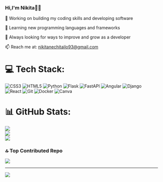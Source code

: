 <h3>Hi,I'm Nikita👋🏻</h3>

🔭 Working on building my coding skills and developing software

🌱 Learning new programming languages and frameworks

🤔 Always looking for ways to improve and grow as a developer

📫 Reach me at: nikitanechitailo93@gmail.com

# 💻 Tech Stack:
![CSS3](https://img.shields.io/badge/css3-%231572B6.svg?style=for-the-badge&logo=css3&logoColor=white) ![HTML5](https://img.shields.io/badge/html5-%23E34F26.svg?style=for-the-badge&logo=html5&logoColor=white) ![Python](https://img.shields.io/badge/python-3670A0?style=for-the-badge&logo=python&logoColor=ffdd54) ![Flask](https://img.shields.io/badge/flask-%23000.svg?style=for-the-badge&logo=flask&logoColor=white) ![FastAPI](https://img.shields.io/badge/FastAPI-005571?style=for-the-badge&logo=fastapi) ![Angular](https://img.shields.io/badge/angular-%23DD0031.svg?style=for-the-badge&logo=angular&logoColor=white) ![Django](https://img.shields.io/badge/django-%23092E20.svg?style=for-the-badge&logo=django&logoColor=white) ![React](https://img.shields.io/badge/react-%2320232a.svg?style=for-the-badge&logo=react&logoColor=%2361DAFB) ![Git](https://img.shields.io/badge/git-%23F05033.svg?style=for-the-badge&logo=git&logoColor=white) ![Docker](https://img.shields.io/badge/docker-%230db7ed.svg?style=for-the-badge&logo=docker&logoColor=white) ![Canva](https://img.shields.io/badge/Canva-%2300C4CC.svg?style=for-the-badge&logo=Canva&logoColor=white)
# 📊 GitHub Stats:
![](https://github-readme-stats.vercel.app/api?username=Nechitosik228&theme=dracula&hide_border=false&include_all_commits=false&count_private=false)<br/>
![](https://github-readme-streak-stats.herokuapp.com/?user=Nechitosik228&theme=dracula&hide_border=false)<br/>
![](https://github-readme-stats.vercel.app/api/top-langs/?username=Nechitosik228&theme=dracula&hide_border=false&include_all_commits=false&count_private=false&layout=compact)

### 🔝 Top Contributed Repo
![](https://github-contributor-stats.vercel.app/api?username=Nechitosik228&limit=5&theme=dracula&combine_all_yearly_contributions=true)

---
[![](https://visitcount.itsvg.in/api?id=Nechitosik228&icon=0&color=0)](https://visitcount.itsvg.in)
